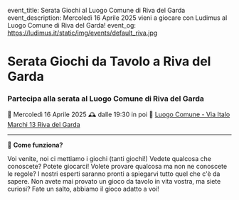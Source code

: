 event_title: Serata Giochi al Luogo Comune di Riva del Garda
event_description: Mercoledì 16 Aprile 2025 vieni a giocare con Ludimus al Luogo Comune di Riva del Garda!
event_og: https://ludimus.it/static/img/events/default_riva.jpg

# Serata Giochi da Tavolo a Riva del Garda

### Partecipa alla serata al Luogo Comune di Riva del Garda

📅 Mercoledì 16 Aprile 2025
🕰 dalle 19:30 in poi
📍 [Luogo Comune - Via Italo Marchi 13 Riva del Garda](https://goo.gl/maps/8cXExW6hLPMwV1yF9)

---

🎲 **Come funziona?**

Voi venite, noi ci mettiamo i giochi (tanti giochi!)
Vedete qualcosa che conoscete? Potete giocarci!
Volete provare qualcosa ma non ne conoscete le regole? I nostri esperti saranno pronti a spiegarvi tutto quel che c'è da sapere.
Non avete mai provato un gioco da tavolo in vita vostra, ma siete curiosi? Fate un salto, abbiamo il gioco adatto a voi!